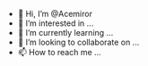 - 👋 Hi, I’m @Acemiror
- 👀 I’m interested in ...
- 🌱 I’m currently learning ...
- 💞️ I’m looking to collaborate on ...
- 📫 How to reach me ...

<!---
Acemiror/Acemiror is a ✨ special ✨ repository because its `README.md` (this file) appears on your GitHub profile.
You can click the Preview link to take a look at your changes.
--->
